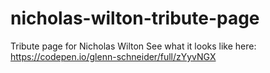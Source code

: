 # nicholas-wilton-tribute-page
Tribute page for Nicholas Wilton
See what it looks like here: https://codepen.io/glenn-schneider/full/zYyvNGX
